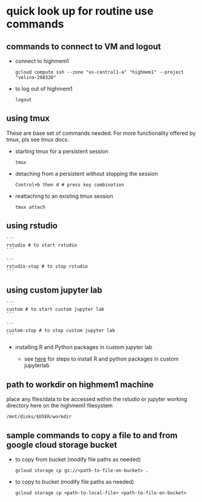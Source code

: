 # quick look up for routine use commands

## commands to connect to VM and logout

- connect to highmem1
    ```
    gcloud compute ssh --zone "us-central1-a" "highmem1" --project "velina-208320"
    ```

- to log out of highmem1
    ```
    logout
    ```

## using tmux 

These are base set of commands needed. For more functionality offered by tmux, pls see tmux docs.

- starting tmux for a persistent session
    ```
    tmux
    ```

- detaching from a persistent without stopping the session
    ```
    Control+b then d # press key combination
    ```

- reattaching to an existing tmux session 
    ```
    tmux attach
    ```

## using rstudio

    ```
    rstudio # to start rstudio
    ```

    ```
    rstudio-stop # to stop rstudio
    ```
## using custom jupyter lab

    ```
    custom # to start custom jupyter lab 
    ```

    ```
    custom-stop # to stop custom jupyter lab
    ```
- installing R and Python packages in custom jupyter lab

    - see [here](/docs/custom.md) for steps to install R and python packages in custom jupyterlab

## path to workdir on highmem1 machine

place any files/data to be accessed within the rstudio or jupyter working directory here on the highmem1 filesystem

```
/mnt/disks/$USER/workdir
```

## sample commands to copy a file to and from google cloud storage bucket


- to copy from bucket (modify file paths as needed)
    ```
    gcloud storage cp gs://<path-to-file-on-bucket> .
    ```

- to copy to bucket (modify file paths as needed)
    ```
    gcloud storage cp <path-to-local-file> <path-to-file-on-bucket>
    ```

